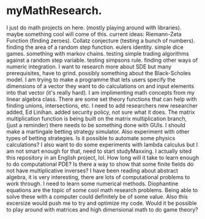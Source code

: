 # myMathResearch.
I just do math projects on here.
(mostly playing around with libraries).
maybe something cool will come of this.
current ideas:
Riemann-Zeta Function (finding zeroes).
Collatz conjecture (testing a bunch of numbers).
finding the area of a random step function.
eulers identity.
simple dice games.
something with markov chains.
testing simple trading algorithms against a random step variable.
testing simpsons rule.
finding other ways of numeric integration.
I want to research more about SDE but many prerequisites, have to grind.
possibly something about the Black-Scholes model.
I am trying to make a programme that lets users specify the dimensions of a vector they want to do calculations on and input elements into that vector (it's really hard).
I am implimenting math concepts from my linear algebra class.
There are some set theory functions that can help with finding unions, intersections, etc.
I need to add researchers
new researcher added, Ed Linihan.
added security policy, not sure what it does.
The matrix multiplication function is being built on the matrix multiplication branch, (just a reminder)
there needs to be something done with GUIs.
I should make a martingale betting strategy simulator.
Also experiment with other types of betting strategies. 
Is it possible to automate some physics calculations? 
I also want to do some experiments with lambda calculus but I am not smart enough for that, need to start studyMaxxing. 
I actually sited this repository in an English project, lol. 
How long will it take to learn enough to do computational PDE? 
Is there a way to show that some finite fields do not have multiplicative inverses? 
I have been reading about abstract algebra, it is very interesting, there are lots of computational problems to work through. 
I need to learn some numerical methods. 
Diophantine equations are the topic of some cool math research problems. Being able to solve these with a computer could definitely be of some value. Also this excersize would push me to try and optimize my code. 
Would it be possible to play around with matrices and high dimensional math to do game theory?
